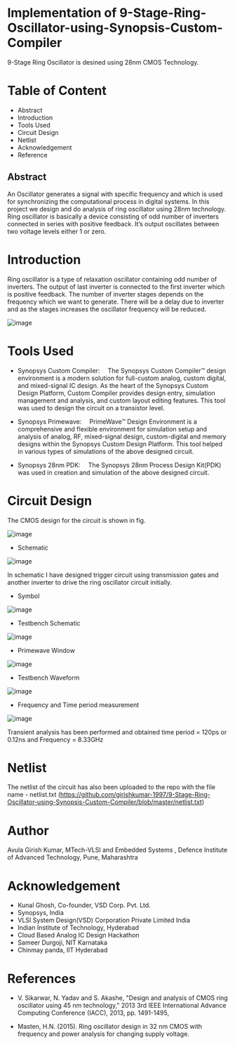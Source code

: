 # Implementation of 9-Stage-Ring-Oscillator-using-Synopsis-Custom-Compiler
9-Stage Ring Oscillator is desined using 28nm CMOS Technology.

# Table of Content 
- Abstract 
- Introduction
- Tools Used
- Circuit Design
- Netlist
- Acknowledgement
- Reference


## Abstract

An Oscillator generates a signal with specific frequency and which is used for synchronizing the computational process in digital systems. In this project we design and do analysis of ring oscillator using 28nm technology. Ring oscillator is basically a device consisting of odd number of inverters connected in series with positive feedback. It’s output oscillates between two voltage levels either 1 or zero.

# Introduction

Ring oscillator is a type of relaxation oscillator containing odd number of inverters. The output of last inverter is connected to the first inverter which is positive feedback. The number of inverter stages depends on the frequency which we want to generate. There will be a delay due to inverter and as the stages increases the oscillator frequency will be reduced. 

![image](https://github.com/girishkumar-1997/9-Stage-Ring-Oscillator-using-Synopsis-Custom-Compiler/blob/master/images/ckt.png)



# Tools Used

- Synopsys Custom Compiler:  The Synopsys Custom Compiler™ design environment is a modern solution for full-custom analog, custom digital, and mixed-signal IC design. As the heart of the Synopsys Custom Design Platform, Custom Compiler provides design entry, simulation management and analysis, and custom layout editing features. This tool was used to design the circuit on a transistor level.

- Synopsys Primewave:  PrimeWave™ Design Environment is a comprehensive and flexible environment for simulation setup and analysis of analog, RF, mixed-signal design, custom-digital and memory designs within the Synopsys Custom Design Platform. This tool helped in various types of simulations of the above designed circuit.

- Synopsys 28nm PDK:  The Synopsys 28nm Process Design Kit(PDK) was used in creation and simulation of the above designed circuit.

# Circuit Design

The CMOS design for the circuit is shown in fig. 

![image](https://github.com/girishkumar-1997/9-Stage-Ring-Oscillator-using-Synopsis-Custom-Compiler/blob/master/images/CMOSCircuit.png)

- Schematic

![image](https://github.com/girishkumar-1997/9-Stage-Ring-Oscillator-using-Synopsis-Custom-Compiler/blob/master/images/Schematic.png)

In schematic I have designed trigger circuit using transmission gates and another inverter to drive the ring oscillator circuit initially.
                                                                                                                                                                                                                                                                                                                                                                          
- Symbol

![image](https://github.com/girishkumar-1997/9-Stage-Ring-Oscillator-using-Synopsis-Custom-Compiler/blob/master/images/Symbol.png)                                                                                                                                                                                                                                                                                                                                                                               

- Testbench Schematic

![image](https://github.com/girishkumar-1997/9-Stage-Ring-Oscillator-using-Synopsis-Custom-Compiler/blob/master/images/Testbench_Schematic.png)  

- Primewave Window

![image](https://github.com/girishkumar-1997/9-Stage-Ring-Oscillator-using-Synopsis-Custom-Compiler/blob/master/images/Testsuit%20Pathway.png)  

- Testbench Waveform

![image](https://github.com/girishkumar-1997/9-Stage-Ring-Oscillator-using-Synopsis-Custom-Compiler/blob/master/images/Waveform.png)  

- Frequency and Time period measurement

![image](https://github.com/girishkumar-1997/9-Stage-Ring-Oscillator-using-Synopsis-Custom-Compiler/blob/master/images/Frequency%20and%20Time%20Period.png)

Transient analysis has been performed and obtained time period = 120ps or 0.12ns and Frequency = 8.33GHz

# Netlist
The netlist of the circuit has also been uploaded to the repo with the file name - netlist.txt (https://github.com/girishkumar-1997/9-Stage-Ring-Oscillator-using-Synopsis-Custom-Compiler/blob/master/netlist.txt) 

# Author
Avula Girish Kumar, MTech-VLSI and Embedded Systems , Defence Institute of Advanced Technology, Pune, Maharashtra

# Acknowledgement

- Kunal Ghosh, Co-founder, VSD Corp. Pvt. Ltd.
- Synopsys, India
- VLSI System Design(VSD) Corporation Private Limited India
- Indian Institute of Technology, Hyderabad 
- Cloud Based Analog IC Design Hackathon
- Sameer Durgoji, NIT Karnataka
- Chinmay panda, IIT Hyderabad

# References

- 	V. Sikarwar, N. Yadav and S. Akashe, "Design and analysis of CMOS ring oscillator using 45 nm technology," 2013 3rd IEEE International Advance Computing Conference (IACC), 2013, pp. 1491-1495, 

- 	Masten, H.N. (2015). Ring oscillator design in 32 nm CMOS with frequency and power analysis for changing supply voltage. 

